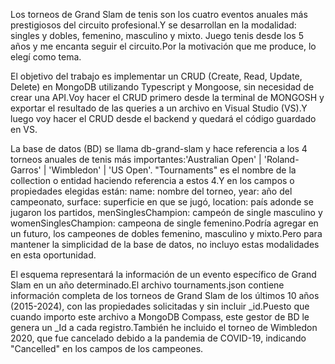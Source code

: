 Los torneos de Grand Slam de tenis son los cuatro eventos anuales más prestigiosos del circuito profesional.Y se desarrollan en la modalidad: singles y dobles, femenino, masculino y mixto. Juego tenis desde los 5 años y me encanta seguir el circuito.Por la motivación que me produce, lo elegí como tema.

El objetivo del trabajo es implementar un CRUD (Create, Read, Update, Delete) en MongoDB utilizando Typescript y Mongoose, sin necesidad de crear una API.Voy hacer el CRUD primero desde la terminal de MONGOSH y exportar el resultado de las queries a un archivo en Visual Studio (VS).Y luego voy hacer el CRUD desde el backend y quedará el código guardado en VS.

La base de datos (BD) se llama db-grand-slam y hace referencia a los 4 torneos anuales de tenis más importantes:'Australian Open' | 'Roland-Garros' | 'Wimbledon' | 'US Open'.
"Tournaments" es el nombre de la collection o entidad haciendo referencia a estos 4.Y en los campos o propiedades elegidas están: name: nombre del torneo, year: año del campeonato, surface: superficie en que se jugó, location: país adonde se jugaron los partidos, menSinglesChampion: campeón de single masculino y womenSinglesChampion: campeona de single femenino.Podría agregar en un futuro, los campeones de dobles femenino, masculino y mixto.Pero para mantener la simplicidad de la base de datos, no incluyo estas modalidades en esta oportunidad.

El esquema representará la información de un evento específico de Grand Slam en un año determinado.El archivo tournaments.json contiene información completa de los torneos de Grand Slam de los últimos 10 años (2015-2024), con las propiedades solicitadas y sin incluir \_id.Puesto que cuando importo este archivo a MongoDB Compass, este gestor de BD le genera un \_Id a cada registro.También he incluido el torneo de Wimbledon 2020, que fue cancelado debido a la pandemia de COVID-19, indicando "Cancelled" en los campos de los campeones.
